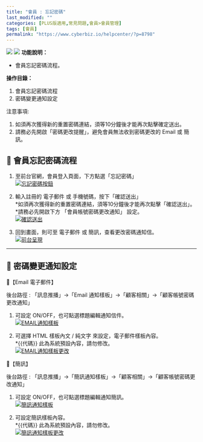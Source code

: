 ```yaml
---
title: "會員 : 忘記密碼"
last_modified: ""
categories: [PLUS版適用,常見問題,會員>會員管理]
tags: [會員]
permalink: "https://www.cyberbiz.io/helpcenter/?p=8798"
---
```


![](https://www.cyberbiz.io/helpcenter/wp-content/uploads/一般版3.png)
![](https://www.cyberbiz.io/helpcenter/wp-content/uploads/PLUS版3.png)
**功能說明：**  

* 會員忘記密碼流程。

**操作目錄：**

1. 會員忘記密碼流程
2. 密碼變更通知設定 

注意事項:  

1. 如須再次獲得新的重置密碼連結，須等10分鐘後才能再次點擊確定送出。
2. 請務必先開啟「密碼更改提醒」，避免會員無法收到密碼更改的 Email 或 簡訊。

## 📌 會員忘記密碼流程



1. 至前台官網，會員登入頁面，下方點選「忘記密碼」  
[![忘記密碼按鈕](https://www.cyberbiz.io/support/wp-content/uploads/會員-忘記密碼01.png)](https://www.cyberbiz.io/support/wp-content/uploads/會員-忘記密碼01.png)



2. 輸入註冊的 電子郵件 或 手機號碼，按下「確認送出」  
*如須再次獲得新的重置密碼連結，須等10分鐘後才能再次點擊「確認送出」。  
*請務必先開啟下方 「會員帳號密碼更改通知」 設定。  
[![確認送出](https://www.cyberbiz.io/support/wp-content/uploads/會員-忘記密碼02.png)](https://www.cyberbiz.io/support/wp-content/uploads/會員-忘記密碼02.png)



3. 回到畫面，則可至 電子郵件 或 簡訊，查看更改密碼通知信。  
[![前台呈現](https://www.cyberbiz.io/support/wp-content/uploads/會員-忘記密碼03.png)](https://www.cyberbiz.io/support/wp-content/uploads/會員-忘記密碼03.png)



* * *

## 📌 密碼變更通知設定


📍【Email 電子郵件】  

後台路徑 :  「訊息推播」→「Email 通知樣板」→「顧客相關」→「顧客帳號密碼更改通知」  


1. 可設定 ON/OFF，也可點選標題編輯通知信件。  
[![EMAIL通知樣板](https://www.cyberbiz.io/support/wp-content/uploads/會員-忘記密碼04.png)](https://www.cyberbiz.io/support/wp-content/uploads/會員-忘記密碼04.png)



2. 可選擇 HTML 樣板內文 / 純文字 來設定，電子郵件樣板內容。  
*{{代碼}} 此為系統預設內容，請勿修改。  
[![EMAIL通知樣板更改](https://www.cyberbiz.io/support/wp-content/uploads/會員-忘記密碼05.png)](https://www.cyberbiz.io/support/wp-content/uploads/會員-忘記密碼05.png)




📍【簡訊】  

後台路徑 :  「訊息推播」→「簡訊通知樣板」→「顧客相關」→「顧客帳號密碼更改通知」  


1. 可設定 ON/OFF，也可點選標題編輯通知簡訊。  
[![簡訊通知樣板](https://www.cyberbiz.io/support/wp-content/uploads/會員-忘記密碼06.png)](https://www.cyberbiz.io/support/wp-content/uploads/會員-忘記密碼06.png)



2. 可設定簡訊樣板內容。  
*{{代碼}} 此為系統預設內容，請勿修改。  
[![簡訊通知樣板更改](https://www.cyberbiz.io/support/wp-content/uploads/會員-忘記密碼07.png)](https://www.cyberbiz.io/support/wp-content/uploads/會員-忘記密碼07.png)



